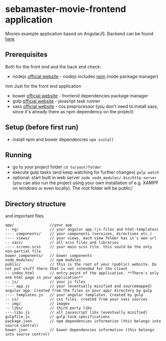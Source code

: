 # sebamaster-movie-frontend application
Movies example application based on AngularJS. Backend can be found [here](https://bitbucket.org/sebischair/sebamaster-movie-backend/overview)

## Prerequisites

Both for the front end and the back end check:

* nodejs [official website](https://nodejs.org/en/) - nodejs includes [npm](https://www.npmjs.com/) (node package manager)

mm
Just for the front end application

* bower [official website](http://bower.io/) - frontend dependencies package manager
* gulp [official website](http://gulpjs.com/) - javasript task runner
* sass [official website](http://sass-lang.com/) - css preprocessor (you don't need to install sass, since it's already there as npm dependency on the project)


## Setup (before first run)

* install npm and bower dependencies `npm install`

## Running

* go to your project folder `cd to/your/folder`
* execute gulp tasks (and keep watching for further changes) `gulp watch`
* optional: start built in web server `node node_modules/.bin/http-server` (you can also run the project using your own installation of e.g. XAMPP on windows or even locally). The root folder will be public/

## Directory structure

and important files

```
app/                //your app
-- ng/              // your angular app (js-files and html-templates)
---- components/    // your components (services, directives etc.)
---- views/         // your views. each view folder has it's own url
-- sass/            // all scss files and libraries
---- screen.scss    // your main scss file. this sould be the only non-partial file
bower_components/   // bower components
node_modules/       // npm modules
public/             // this is the root of your (public) website. Do not put stuff there that is not intended for the client
-- index.html       // entry point of the application. **There's only one html page in your application**
-- js/              // your js files
---- app.js         // your (eventually minified and sourcemapped) angular app. Created from the files in your app/ directory by gulp
---- templates.js   // your angular templates. Created by gulp
-- cs/              // css files. created from your sass sources
-- img/             // images
-- libs/            // third party libs
----libs.js         // all javascript libs (eventually minified)
gulpfile.js         // gulp task specifications
package.json        // npm dependencies information (this belongs into source control)
bower.json          // bower dependencies information (this belongs into source control)
```